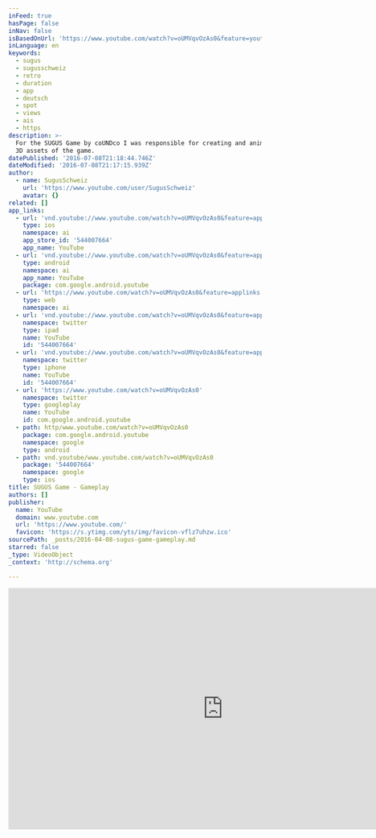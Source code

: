 ```yaml
---
inFeed: true
hasPage: false
inNav: false
isBasedOnUrl: 'https://www.youtube.com/watch?v=oUMVqvOzAs0&feature=youtu.be'
inLanguage: en
keywords:
  - sugus
  - sugusschweiz
  - retro
  - duration
  - app
  - deutsch
  - spot
  - views
  - ais
  - https
description: >-
  For the SUGUS Game by coUNDco I was responsible for creating and animating the
  3D assets of the game.
datePublished: '2016-07-08T21:18:44.746Z'
dateModified: '2016-07-08T21:17:15.939Z'
author:
  - name: SugusSchweiz
    url: 'https://www.youtube.com/user/SugusSchweiz'
    avatar: {}
related: []
app_links:
  - url: 'vnd.youtube://www.youtube.com/watch?v=oUMVqvOzAs0&feature=applinks'
    type: ios
    namespace: ai
    app_store_id: '544007664'
    app_name: YouTube
  - url: 'vnd.youtube://www.youtube.com/watch?v=oUMVqvOzAs0&feature=applinks'
    type: android
    namespace: ai
    app_name: YouTube
    package: com.google.android.youtube
  - url: 'https://www.youtube.com/watch?v=oUMVqvOzAs0&feature=applinks'
    type: web
    namespace: ai
  - url: 'vnd.youtube://www.youtube.com/watch?v=oUMVqvOzAs0&feature=applinks'
    namespace: twitter
    type: ipad
    name: YouTube
    id: '544007664'
  - url: 'vnd.youtube://www.youtube.com/watch?v=oUMVqvOzAs0&feature=applinks'
    namespace: twitter
    type: iphone
    name: YouTube
    id: '544007664'
  - url: 'https://www.youtube.com/watch?v=oUMVqvOzAs0'
    namespace: twitter
    type: googleplay
    name: YouTube
    id: com.google.android.youtube
  - path: http/www.youtube.com/watch?v=oUMVqvOzAs0
    package: com.google.android.youtube
    namespace: google
    type: android
  - path: vnd.youtube/www.youtube.com/watch?v=oUMVqvOzAs0
    package: '544007664'
    namespace: google
    type: ios
title: SUGUS Game - Gameplay
authors: []
publisher:
  name: YouTube
  domain: www.youtube.com
  url: 'https://www.youtube.com/'
  favicon: 'https://s.ytimg.com/yts/img/favicon-vflz7uhzw.ico'
sourcePath: _posts/2016-04-08-sugus-game-gameplay.md
starred: false
_type: VideoObject
_context: 'http://schema.org'

---
```

<iframe src="https://cdn.embedly.com/widgets/media.html?src=https%3A%2F%2Fwww.youtube.com%2Fembed%2FoUMVqvOzAs0%3Ffeature%3Doembed&amp;url=https%3A%2F%2Fwww.youtube.com%2Fwatch%3Fv%3DoUMVqvOzAs0%26feature%3Dyoutu.be&amp;image=https%3A%2F%2Fi.ytimg.com%2Fvi%2FoUMVqvOzAs0%2Fhqdefault.jpg&amp;key=b7d04c9b404c499eba89ee7072e1c4f7&amp;type=text%2Fhtml&amp;schema=youtube" width="854" height="480" scrolling="no" frameborder="0" allowfullscreen="allowfullscreen" style=""></iframe>